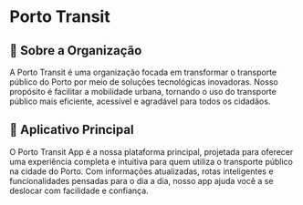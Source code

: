 # Porto Transit

## 🚌 Sobre a Organização

A Porto Transit é uma organização focada em transformar o transporte público do Porto por meio de soluções tecnológicas inovadoras. Nosso propósito é facilitar a mobilidade urbana, tornando o uso do transporte público mais eficiente, acessível e agradável para todos os cidadãos.

## 📱 Aplicativo Principal

O Porto Transit App é a nossa plataforma principal, projetada para oferecer uma experiência completa e intuitiva para quem utiliza o transporte público na cidade do Porto. Com informações atualizadas, rotas inteligentes e funcionalidades pensadas para o dia a dia, nosso app ajuda você a se deslocar com facilidade e confiança.
